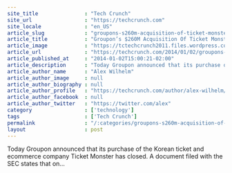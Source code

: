 ```yaml
---
site_title               : "Tech Crunch"
site_url                 : "https://techcrunch.com"
site_locale              : "en_US"
article_slug             : "groupons-s260m-acquisition-of-ticket-monster-from-livingsocial-has-closed"
article_title            : "Groupon’s $260M Acquisition Of Ticket Monster From LivingSocial Has Closed"
article_image            : "https://tctechcrunch2011.files.wordpress.com/2014/01/screen-shot-2014-01-02-at-2-48-30-pm.png?w=764&h=331&crop=1"
article_url              : "https://techcrunch.com/2014/01/02/groupons-260m-acquisition-of-ticket-monster-from-livingsocial-has-closed/"
article_published_at     : "2014-01-02T15:00:21-02:00"
article_description      : "Today Groupon announced that its purchase of the Korean ticket and ecommerce company Ticket Monster has closed. A document filed with the SEC states that on..."
article_author_name      : "Alex Wilhelm"
article_author_image     : null
article_author_biography : null
article_author_profile   : "https://techcrunch.com/author/alex-wilhelm/"
article_author_facebook  : null
article_author_twitter   : "https://twitter.com/alex"
category                 : ['technology']
tags                     : ['Tech Crunch']
permalink                : "/:categories/groupons-s260m-acquisition-of-ticket-monster-from-livingsocial-has-closed/"
layout                   : post
---
```


Today Groupon announced that its purchase of the Korean ticket and ecommerce company Ticket Monster has closed. A document filed with the SEC states that on...

